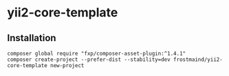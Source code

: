 # yii2-core-template

Installation
------------

````
composer global require "fxp/composer-asset-plugin:^1.4.1"
composer create-project --prefer-dist --stability=dev frostmaind/yii2-core-template new-project
````
